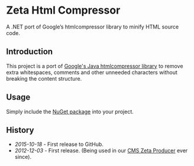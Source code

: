 # Zeta Html Compressor

A .NET port of Google’s htmlcompressor library to minify HTML source code.

<!--
[![Build state](https://travis-ci.org/UweKeim/ZetaHtmlCompressor.svg?branch=master)](https://travis-ci.org/UweKeim/ZetaHtmlCompressor "Travis CI build status")
-->

## Introduction

This project is a port of [Google's Java htmlcompressor library](https://code.google.com/p/htmlcompressor/) to remove extra whitespaces, comments and other unneeded characters without breaking the content structure.

## Usage

Simply include the [NuGet package](https://www.nuget.org/packages/ZetaProducerHtmlCompressor/) into your project.

## History

  * *2015-10-18* - First release to GitHub.
  * *2012-12-03* - First release. (Being used in our [CMS Zeta Producer](http://www.zeta-producer.com) ever since).
